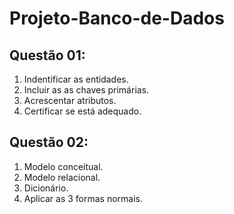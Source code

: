 # Projeto-Banco-de-Dados
## Questão 01:
1. Indentificar as entidades.
2. Incluir as  as chaves primárias.
3. Acrescentar atributos.
4. Certificar se está adequado.

## Questão 02:
1. Modelo conceitual.
2. Modelo relacional.
3. Dicionário.
4. Aplicar as 3 formas normais.

